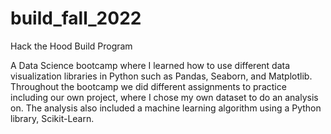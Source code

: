 # build_fall_2022
 
Hack the Hood Build Program

A Data Science bootcamp where I learned how to use different data visualization libraries in Python such as Pandas, Seaborn, and Matplotlib. Throughout the bootcamp we did different assignments to practice including our own project, where I chose my own dataset to do an analysis on. The analysis also included a machine learning algorithm using a Python library, Scikit-Learn. 
